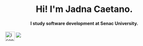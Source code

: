 <h1 align="center"> Hi! I'm Jadna Caetano.</h1>

<h4 align="center"> 
     I study software development at Senac University.
</h4>

<div style="display: inline_block">
<img align="center" alt="icon-Js" height="30" width="30" src="
<link rel="stylesheet" href="https://cdn.jsdelivr.net/gh/devicons/devicon@v2.15.1/devicon.min.css">


<a href="https://www.linkedin.com/in/jadna-caetano-b327b7233" target="_blank">
<img src="https://img.shields.io/badge/-LinkedIn-%230077B5?style=for-the-badge&logo=linkedin&logoColor=white" target="_blank">
</a>
